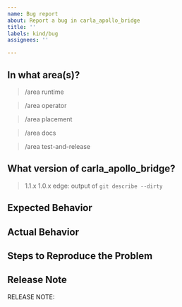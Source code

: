 ```yaml
---
name: Bug report
about: Report a bug in carla_apollo_bridge
title: ''
labels: kind/bug
assignees: ''

---
```


<!-- If you need to report a security issue please visit https://bbs.carla.org.cn/ -->

## In what area(s)?

<!-- Remove the '> ' to select -->

> /area runtime

> /area operator

> /area placement

> /area docs

> /area test-and-release

## What version of carla_apollo_bridge?

<!-- Delete all but your choice -->

> 1.1.x
> 1.0.x
> edge: output of `git describe --dirty`

## Expected Behavior

<!-- Briefly describe what you expect to happen -->


## Actual Behavior

<!-- Briefly describe what is actually happening -->


## Steps to Reproduce the Problem

<!-- How can a maintainer reproduce this issue (be detailed) -->

## Release Note

<!-- How should the fix for this issue be communicated in our release notes? It can be populated later. -->
<!-- Keep it as a single line. Examples: -->

<!-- RELEASE NOTE: **ADD** New feature in carla_apollo_bridge. -->
<!-- RELEASE NOTE: **FIX** Bug in runtime. -->
<!-- RELEASE NOTE: **UPDATE** Runtime dependency. -->

RELEASE NOTE:
